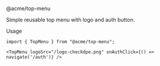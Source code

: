 @acme/top-menu

Simple reusable top menu with logo and auth button.

Usage

```tsx
import { TopMenu } from "@acme/top-menu";

<TopMenu logoSrc="/logo-checkdpe.png" onAuthClick={() => navigate('/auth')} />
```


